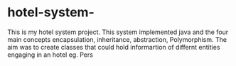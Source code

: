 # hotel-system-
This is my hotel system project. This system implemented java and the four main concepts encapsulation, inheritance, abstraction, Polymorphism. The aim was to create classes that  could hold informartion of differnt entities engaging in an hotel eg. Pers
